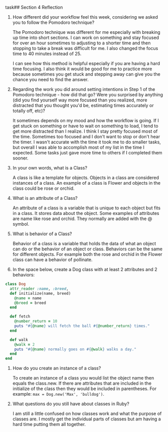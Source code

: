 task## Section 4 Reflection

1. How different did your workflow feel this week, considering we asked you to follow the Pomodoro technique?

    The Pomodoro technique was different for me especially with breaking up time into short sections. I can work on something and stay focused for over an hour sometimes to adjusting to a shorter time and then stopping to take a break was difficult for me. I also changed the focus time to 40 minutes instead of 25.

    I can see how this method is helpful especially if you are having a hard time focusing. I also think it would be good for me to practice more because sometimes you get stuck and stepping away can give you the chance you need to find the answer.

1. Regarding the work you did around setting intentions in Step 1 of the Pomodoro technique - how did that go? Were you surprised by anything (did you find yourself way more focused than you realized, more distracted that you thought you'd be, estimating times accurately or totally off, etc)?

    It sometimes depends on my mood and how the workflow is going. If I get stuck on something or have to wait on something to load, I tend to get more distracted than I realize. I think I stay pretty focused most of the time. Sometimes too focused and I don't want to stop or don't hear the timer. I wasn't accurate with the time it took me to do smaller tasks, but overall I was able to accomplish most of my list in the time I expected. Some tasks just gave more time to others if I completed them sooner.

1. In your own words, what is a Class?

    A class is like a template for objects. Objects in a class are considered instances of a class. An example of a class is Flower and objects in the class could be rose or orchid.

1. What is an attribute of a Class?

    An attribute of a class is a variable that is unique to each object but fits in a class. It stores data about the object. Some examples of attributes are name like rose and orchid. They normally are added with the @ symbol.

1. What is behavior of a Class?

    Behavior of a class is a variable that holds the data of what an object can do or the behavior of an object or class. Behaviors can be the same for different objects. For example both the rose and orchid in the Flower class can have a behavior of pollinate.

1. In the space below, create a Dog class with at least 2 attributes and 2 behaviors:

  ```rb
  class Dog
    attr_reader :name, :breed,
    def initialize(name, breed)
      @name = name
      @breed = breed
    end

    def fetch
      @number_return = 10
      puts "#{@name} will fetch the ball #{@number_return} times."
    end

    def walk
      @walk = 2
      puts "#{@name} normally goes on #{@walk} walks a day."
    end
  end

  ```

1. How do you create an instance of a class?

    To create an instance of a class you would list the object name then equals the class.new. If there are attributes that are included in the initialize of the class then they would be included in parentheses. For example: `max = Dog.new('Max', 'bulldog')`.

1. What questions do you still have about classes in Ruby?

    I am still a little confused on how classes work and what the purpose of classes are. I mostly get the individual parts of classes but am having a hard time putting them all together.
